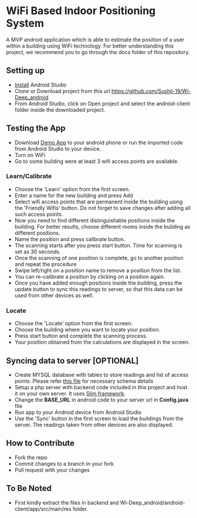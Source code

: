 # WiFi Based Indoor Positioning System

A MVP android application which is able to estimate the position of a user within a building using WiFi technology. For better understanding this project, we recommend you to go through the docs folder of this repository.

## Setting up

* [Install](http://example.com/) Android Studio
* Clone or Download project from this url https://github.com/Sushil-19/Wi-Deep_android
* From Android Studio, click on Open project and select the android-client folder inside the downloaded project.

## Testing the App

* Download [Demo App](demo.apk) to your android phone or run the imported code from Android Studio to your device.
* Turn on WiFi
* Go to some building were at least 3 wifi access points are available.

### Learn/Calibrate
* Choose the 'Learn' option from the first screen.
* Enter a name for the new building and press Add
* Select wifi access points that are permanent inside the building using the 'Friendly Wifis' button. Do not forget to save changes after adding all such access points.
* Now you need to find different distinguishable positions inside the building. For better results, choose different rooms inside the building as different positions.
* Name the position and press calibrate button.
* The scanning starts after you press start button. Time for scanning is set as 30 seconds.
* Once the scanning of one position is complete, go to another position and repeat the procedure
* Swipe left/right on a position name to remove a position from the list.
* You can re-calibrate a position by clicking on a position again.
* Once you have added enough positions inside the building, press the update button to sync this readings to server, so that this data can be used from other devices as well.

### Locate
* Choose the 'Locate' option from the first screen.
* Choose the building where you want to locate your position.
* Press start button and complete the scanning process.
* Your position obtained from the calculations are displayed in the screen.

## Syncing data to server [OPTIONAL]
* Create MYSQL database with tables to store readings and list of access points. Please refer  [this file](backend/schema.txt) for necessary schema details
* Setup a php server with backend code included in this project and host it on your own server. It uses [Slim framework](https://www.slimframework.com/).
* Change the **BASE_URL** in android code to your server url in **Config.java** file
* Run app to your Android device from Android Studio
* Use the 'Sync' button in the first screen to load the buildings from the server.		  The readings taken from other devices are also displayed. 

## How to Contribute
* Fork the repo
* Commit changes to a branch in your fork
* Pull request with your changes


## To Be Noted
* First kindly extract the files in backend and Wi-Deep_android/android-client/app/src/main/res folder.
